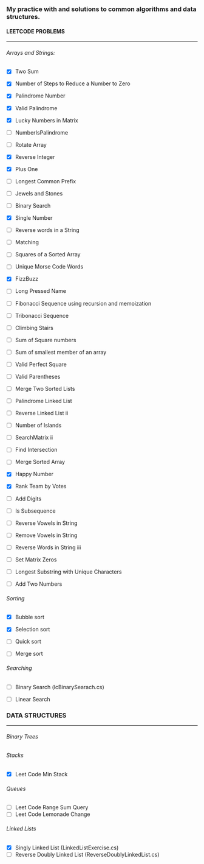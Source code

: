 ### My practice with and solutions to common algorithms and data structures.


#### LEETCODE PROBLEMS
-------------------------------
###### Arrays and Strings:

- [X] Two Sum
- [X] Number of Steps to Reduce a Number to Zero
- [X] Palindrome Number
- [X] Valid Palindrome
- [X] Lucky Numbers in Matrix
- [ ] NumberIsPalindrome
- [ ] Rotate Array
- [X] Reverse Integer
- [X] Plus One
- [ ] Longest Common Prefix
- [ ] Jewels and Stones
- [ ] Binary Search
- [X] Single Number
- [ ] Reverse words in a String
- [ ] Matching
- [ ] Squares of a Sorted Array
- [ ] Unique Morse Code Words
- [X] FizzBuzz
- [ ] Long Pressed Name
- [ ] Fibonacci Sequence using recursion and memoization
- [ ] Tribonacci Sequence
- [ ] Climbing Stairs
- [ ] Sum of Square numbers
- [ ] Sum of smallest member of an array
- [ ] Valid Perfect Square
- [ ] Valid Parentheses
- [ ] Merge Two Sorted Lists
- [ ] Palindrome Linked List
- [ ] Reverse Linked List ii
- [ ] Number of Islands
- [ ] SearchMatrix ii
- [ ] Find Intersection
- [ ] Merge Sorted Array
- [X] Happy Number
- [X] Rank Team by Votes
- [ ] Add Digits
- [ ] Is Subsequence
- [ ] Reverse Vowels in String
- [ ] Remove Vowels in String
- [ ] Reverse Words in String iii
- [ ] Set Matrix Zeros
- [ ] Longest Substring with Unique Characters
- [ ] Add Two Numbers


###### Sorting
- [X] Bubble sort
- [X] Selection sort
- [ ] Quick sort
- [ ] Merge sort


###### Searching
- [ ] Binary Search (lcBinarySearach.cs)
- [ ] Linear Search


### DATA STRUCTURES
---------------
###### Binary Trees

###### Stacks
- [X] Leet Code Min Stack

###### Queues
- [ ] Leet Code Range Sum Query
- [ ] Leet Code Lemonade Change

###### Linked Lists
- [X] Singly Linked List (LinkedListExercise.cs)
- [ ] Reverse Doubly Linked List (ReverseDoublyLinkedList.cs)
